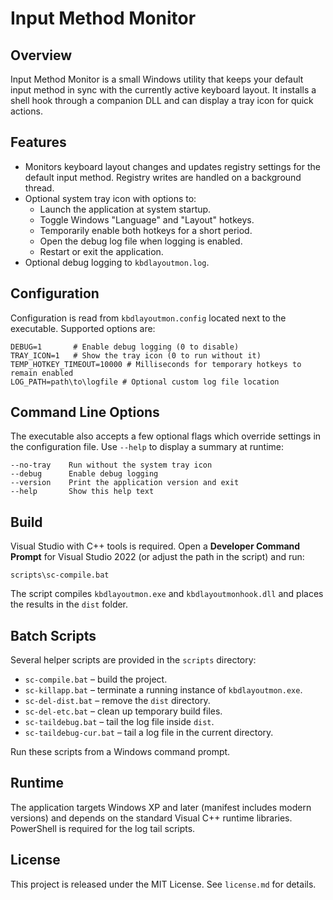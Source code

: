 # Input Method Monitor

## Overview
Input Method Monitor is a small Windows utility that keeps your default input method in sync with the currently active keyboard layout. It installs a shell hook through a companion DLL and can display a tray icon for quick actions.

## Features
- Monitors keyboard layout changes and updates registry settings for the default input method. Registry writes are handled on a background thread.
- Optional system tray icon with options to:
  - Launch the application at system startup.
  - Toggle Windows "Language" and "Layout" hotkeys.
  - Temporarily enable both hotkeys for a short period.
  - Open the debug log file when logging is enabled.
  - Restart or exit the application.
- Optional debug logging to `kbdlayoutmon.log`.

## Configuration
Configuration is read from `kbdlayoutmon.config` located next to the executable. Supported options are:

```
DEBUG=1       # Enable debug logging (0 to disable)
TRAY_ICON=1   # Show the tray icon (0 to run without it)
TEMP_HOTKEY_TIMEOUT=10000 # Milliseconds for temporary hotkeys to remain enabled
LOG_PATH=path\to\logfile # Optional custom log file location
```

## Command Line Options
The executable also accepts a few optional flags which override settings in the
configuration file. Use `--help` to display a summary at runtime:

```
--no-tray    Run without the system tray icon
--debug      Enable debug logging
--version    Print the application version and exit
--help       Show this help text
```

## Build
Visual Studio with C++ tools is required. Open a **Developer Command Prompt** for Visual Studio 2022 (or adjust the path in the script) and run:

```
scripts\sc-compile.bat
```

The script compiles `kbdlayoutmon.exe` and `kbdlayoutmonhook.dll` and places the results in the `dist` folder.

## Batch Scripts
Several helper scripts are provided in the `scripts` directory:

- `sc-compile.bat` – build the project.
- `sc-killapp.bat` – terminate a running instance of `kbdlayoutmon.exe`.
- `sc-del-dist.bat` – remove the `dist` directory.
- `sc-del-etc.bat` – clean up temporary build files.
- `sc-taildebug.bat` – tail the log file inside `dist`.
- `sc-taildebug-cur.bat` – tail a log file in the current directory.

Run these scripts from a Windows command prompt.

## Runtime
The application targets Windows XP and later (manifest includes modern versions) and depends on the standard Visual C++ runtime libraries. PowerShell is required for the log tail scripts.

## License
This project is released under the MIT License. See `license.md` for details.
